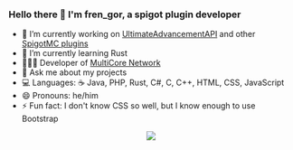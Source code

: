 ### Hello there 👋 I'm fren_gor, a spigot plugin developer

- 🔭 I’m currently working on [UltimateAdvancementAPI](https://github.com/frengor/UltimateAdvancementAPI) and other [SpigotMC plugins](https://www.spigotmc.org/members/376625/#resources)
- 🌱 I’m currently learning Rust
- 🙋🏻‍♂️ Developer of [MultiCore Network](https://multicore.network)
- 💬 Ask me about my projects
- 💻 Languages: ☕ Java, PHP, Rust, C#, C, C++, HTML, CSS, JavaScript
- 😄 Pronouns: he/him
- ⚡ Fun fact: I don't know CSS so well, but I know enough to use Bootstrap

<p align="center">
<a href="https://github.com/anuraghazra/github-readme-stats" style="text-align:center;">
  <img align="center" src="https://github-readme-stats.vercel.app/api?username=frengor&show_icons=true&count_private=true&theme=dracula" />
</a>
<!-- <a href="https://github.com/anuraghazra/github-readme-stats">
  <img align="center" src="https://github-readme-stats.vercel.app/api/top-langs/?username=frengor&layout=compact&theme=dracula" />
</a> -->
</p>
